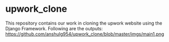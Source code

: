 # upwork_clone
This repository contains our work in cloning the upwork website using the Django Framework.
Following are the outputs:
https://github.com/anshulg954/upwork_clone/blob/master/imgs/main1.png

